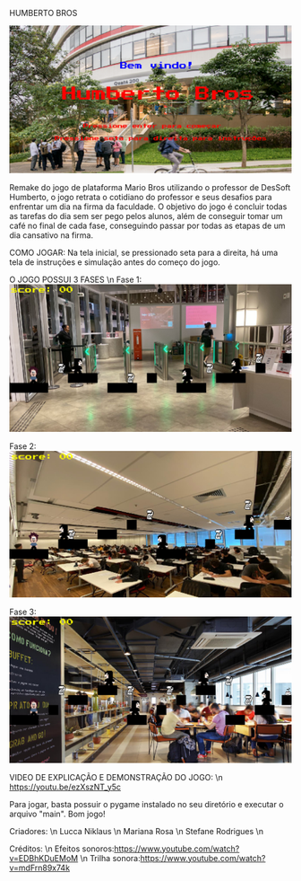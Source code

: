 HUMBERTO BROS

![alt text](image.png)

Remake do jogo de plataforma Mario Bros utilizando o professor de DesSoft Humberto, o jogo retrata o cotidiano do professor e seus desafios para enfrentar um dia na firma da faculdade.
O objetivo do jogo é concluir todas as tarefas do dia sem ser pego pelos alunos, além de conseguir tomar um café no final de cada fase, conseguindo passar por todas as etapas de um dia cansativo na firma.

COMO JOGAR:
Na tela inicial, se pressionado seta para a direita, há uma tela de instruções e simulação antes do começo do jogo.

O JOGO POSSUI 3 FASES \n
Fase 1:
![alt text](image-1.png)

Fase 2:
![alt text](image-2.png)

Fase 3:
![alt text](image-3.png)

VIDEO DE EXPLICAÇÃO E DEMONSTRAÇÃO DO JOGO: \n
https://youtu.be/ezXszNT_y5c

Para jogar, basta possuir o pygame instalado no seu diretório e executar o arquivo "main". Bom jogo!


Criadores: \n
Lucca Niklaus \n
Mariana Rosa \n
Stefane Rodrigues \n


Créditos: \n
Efeitos sonoros:https://www.youtube.com/watch?v=EDBhKDuEMoM \n
Trilha sonora:https://www.youtube.com/watch?v=mdFrn89x74k
